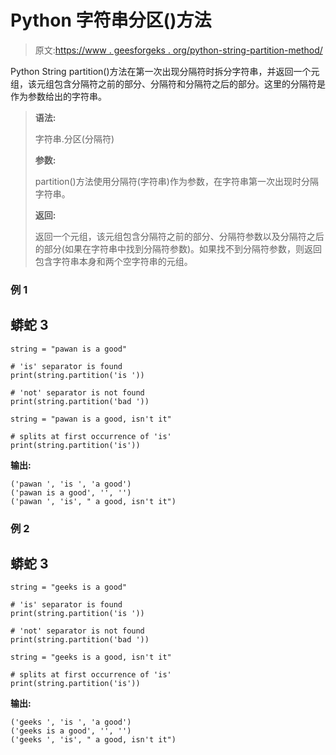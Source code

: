 # Python 字符串分区()方法

> 原文:[https://www . geesforgeks . org/python-string-partition-method/](https://www.geeksforgeeks.org/python-string-partition-method/)

Python String partition()方法在第一次出现分隔符时拆分字符串，并返回一个元组，该元组包含分隔符之前的部分、分隔符和分隔符之后的部分。这里的分隔符是作为参数给出的字符串。

> **语法:**
> 
> 字符串.分区(分隔符)
> 
> **参数:**
> 
> partition()方法使用分隔符(字符串)作为参数，在字符串第一次出现时分隔字符串。
> 
> **返回:**
> 
> 返回一个元组，该元组包含分隔符之前的部分、分隔符参数以及分隔符之后的部分(如果在字符串中找到分隔符参数)。如果找不到分隔符参数，则返回包含字符串本身和两个空字符串的元组。

### 例 1

## 蟒蛇 3

```
string = "pawan is a good"

# 'is' separator is found
print(string.partition('is '))

# 'not' separator is not found
print(string.partition('bad '))

string = "pawan is a good, isn't it"

# splits at first occurrence of 'is'
print(string.partition('is'))
```

**输出:**

```
('pawan ', 'is ', 'a good')
('pawan is a good', '', '')
('pawan ', 'is', " a good, isn't it")
```

### 例 2

## 蟒蛇 3

```
string = "geeks is a good"

# 'is' separator is found
print(string.partition('is '))

# 'not' separator is not found
print(string.partition('bad '))

string = "geeks is a good, isn't it"

# splits at first occurrence of 'is'
print(string.partition('is'))
```

**输出:**

```
('geeks ', 'is ', 'a good')
('geeks is a good', '', '')
('geeks ', 'is', " a good, isn't it")
```